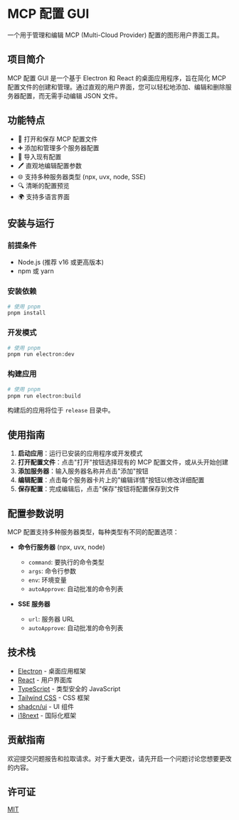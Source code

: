 # MCP 配置 GUI

一个用于管理和编辑 MCP (Multi-Cloud Provider) 配置的图形用户界面工具。

<!-- ![MCP Config GUI](./screenshots/app-screenshot.png) -->

## 项目简介

MCP 配置 GUI 是一个基于 Electron 和 React 的桌面应用程序，旨在简化 MCP 配置文件的创建和管理。通过直观的用户界面，您可以轻松地添加、编辑和删除服务器配置，而无需手动编辑 JSON 文件。

## 功能特点

- 📂 打开和保存 MCP 配置文件
- ➕ 添加和管理多个服务器配置
- 🔄 导入现有配置
- 🖊️ 直观地编辑配置参数
- 🌐 支持多种服务器类型 (npx, uvx, node, SSE)
- 🔍 清晰的配置预览
- 🌍 支持多语言界面

## 安装与运行

### 前提条件

- Node.js (推荐 v16 或更高版本)
- npm 或 yarn

### 安装依赖

```bash
# 使用 pnpm
pnpm install
```

### 开发模式

```bash
# 使用 pnpm
pnpm run electron:dev
```

### 构建应用

```bash
# 使用 pnpm
pnpm run electron:build
```

构建后的应用将位于 `release` 目录中。

## 使用指南

1. **启动应用**：运行已安装的应用程序或开发模式
2. **打开配置文件**：点击"打开"按钮选择现有的 MCP 配置文件，或从头开始创建
3. **添加服务器**：输入服务器名称并点击"添加"按钮
4. **编辑配置**：点击每个服务器卡片上的"编辑详情"按钮以修改详细配置
5. **保存配置**：完成编辑后，点击"保存"按钮将配置保存到文件

## 配置参数说明

MCP 配置支持多种服务器类型，每种类型有不同的配置选项：

- **命令行服务器** (npx, uvx, node)
  - `command`: 要执行的命令类型
  - `args`: 命令行参数
  - `env`: 环境变量
  - `autoApprove`: 自动批准的命令列表

- **SSE 服务器**
  - `url`: 服务器 URL
  - `autoApprove`: 自动批准的命令列表

## 技术栈

- [Electron](https://www.electronjs.org/) - 桌面应用框架
- [React](https://reactjs.org/) - 用户界面库
- [TypeScript](https://www.typescriptlang.org/) - 类型安全的 JavaScript
- [Tailwind CSS](https://tailwindcss.com/) - CSS 框架
- [shadcn/ui](https://ui.shadcn.com/) - UI 组件
- [i18next](https://www.i18next.com/) - 国际化框架

## 贡献指南

欢迎提交问题报告和拉取请求。对于重大更改，请先开启一个问题讨论您想要更改的内容。

## 许可证

[MIT](LICENSE) 